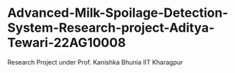 # Advanced-Milk-Spoilage-Detection-System-Research-project-Aditya-Tewari-22AG10008
Research Project under Prof. Kanishka Bhunia IIT Kharagpur
